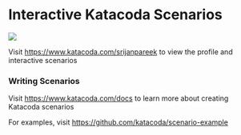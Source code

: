 # Interactive Katacoda Scenarios

[![](http://shields.katacoda.com/katacoda/srijanpareek/count.svg)](https://www.katacoda.com/srijanpareek "Get your profile on Katacoda.com")

Visit https://www.katacoda.com/srijanpareek to view the profile and interactive scenarios

### Writing Scenarios
Visit https://www.katacoda.com/docs to learn more about creating Katacoda scenarios

For examples, visit https://github.com/katacoda/scenario-example
